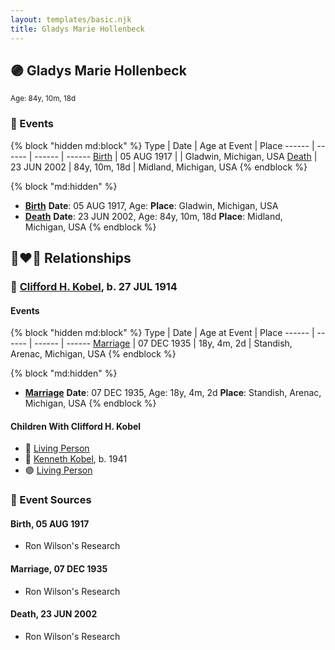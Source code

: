 ```yaml
---
layout: templates/basic.njk
title: Gladys Marie Hollenbeck
---
```

## 🟣 Gladys Marie Hollenbeck
<small>Age: 84y, 10m, 18d</small>

### 📆 Events

{% block "hidden md:block" %}
Type | Date | Age at Event | Place
------ | ------ | ------ | ------
[Birth](#event-event-3) | 05 AUG 1917 |  | Gladwin, Michigan, USA
[Death](#event-event-4) | 23 JUN 2002 | 84y, 10m, 18d | Midland, Michigan, USA
{% endblock %}

{% block "md:hidden" %}
- **[Birth](#event-event-3)**
**Date**: 05 AUG 1917, Age:
**Place**: Gladwin, Michigan, USA
- **[Death](#event-event-4)**
**Date**: 23 JUN 2002, Age: 84y, 10m, 18d
**Place**: Midland, Michigan, USA
{% endblock %}

## 👩‍❤️‍👨 Relationships

### 🔵 [Clifford H. Kobel](/people/2/28732388), b. 27 JUL 1914

#### Events

{% block "hidden md:block" %}
Type | Date | Age at Event | Place
------ | ------ | ------ | ------
[Marriage](#event-family-0-event-0) | 07 DEC 1935 | 18y, 4m, 2d | Standish, Arenac, Michigan, USA
{% endblock %}

{% block "md:hidden" %}
- **[Marriage](#event-family-0-event-0)**
**Date**: 07 DEC 1935, Age: 18y, 4m, 2d
**Place**: Standish, Arenac, Michigan, USA
{% endblock %}

#### Children With Clifford H. Kobel
* 🔵 [Living Person](/people/7/79176855)
* 🔵 [Kenneth Kobel](/people/4/44916336), b. 1941
* 🟣 [Living Person](/people/4/4464405)
### 📰 Event Sources

#### <a id="event-event-3"></a> Birth, 05 AUG 1917
* Ron Wilson's Research

#### <a id="event-family-0-event-0"></a> Marriage, 07 DEC 1935
* Ron Wilson's Research
#### <a id="event-event-4"></a> Death, 23 JUN 2002
* Ron Wilson's Research
